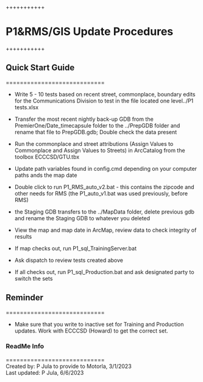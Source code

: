 +++++++++++

# P1&RMS/GIS Update Procedures

+++++++++++

## Quick Start Guide

============================

- Write 5 - 10 tests based on recent street, commonplace, boundary edits for the Communications Division to test in the file located one level../P1 tests.xlsx

- Transfer the most recent nightly back-up GDB from the PremierOne/Date_timecapsule folder to the ../PrepGDB folder and rename that file to PrepGDB.gdb; Double check the data present 

- Run the commonplace and street attributions (Assign Values to Commonplace and Assign Values to Streets) in ArcCatalog from the toolbox ECCCSD/GTU.tbx

- Update path variables found in config.cmd depending on your computer paths ands the map date

- Double click to run P1_RMS_auto_v2.bat - this contains the zipcode and other needs for RMS (the P1_auto_v1.bat was used previously, before RMS)

- the Staging GDB transfers to the ../MapData folder, delete previous gdb and rename the Staging GDB to whatever you deleted

- View the map and map date in ArcMap, review data to check integrity of results

- If map checks out, run P1_sql_TrainingServer.bat

- Ask dispatch to review tests created above

- If all checks out, run P1_sql_Production.bat and ask designated party to switch the sets

## Reminder

============================

- Make sure that you write to inactive set for Training and Production updates. Work with ECCCSD (Howard) to get the correct set.


### ReadMe Info

============================  
Created by: P Jula to provide to Motorla, 3/1/2023  
Last updated: P Jula, 6/6/2023 

